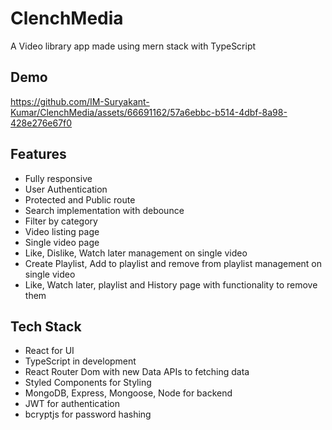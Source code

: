 # ClenchMedia

A Video library app made using mern stack with TypeScript

## Demo

https://github.com/IM-Suryakant-Kumar/ClenchMedia/assets/66691162/57a6ebbc-b514-4dbf-8a98-428e276e67f0

## Features

-   Fully responsive
-   User Authentication
-   Protected and Public route
-   Search implementation with debounce
-   Filter by category
-   Video listing page
-   Single video page
-   Like, Dislike, Watch later management on single video
-   Create Playlist, Add to playlist and remove from playlist management on single video
-   Like, Watch later, playlist and History page with functionality to remove them

## Tech Stack

-   React for UI
-   TypeScript in development
-   React Router Dom with new Data APIs to fetching data
-   Styled Components for Styling
-   MongoDB, Express, Mongoose, Node for backend
-   JWT for authentication
-   bcryptjs for password hashing
